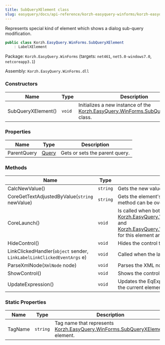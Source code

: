 ```yaml
---
title: SubQueryXElement class
slug: easyquery/docs/api-reference/korzh-easyquery-winforms/korzh-easyquery-winforms-namespace/subqueryxelement-class
---
```



Represents special kind of element which shows a dialog sub-query modification.
```csharp
public class Korzh.EasyQuery.WinForms.SubQueryXElement
    : LabelXElement

```
Package: `Korzh.EasyQuery.WinForms` (targets: `net461`, `net5.0-windows7.0`, `netcoreapp3.1`)

Assembly: `Korzh.EasyQuery.WinForms.dll`

### Constructors

| Name | Type | Description | 
| --- | --- | --- | 
| SubQueryXElement() | `void` | Initializes a new instance of the [Korzh.EasyQuery.WinForms.SubQueryXElement](/api-reference/korzh-easyquery-winforms/korzh-easyquery-winforms-namespace/subqueryxelement-class) class. | 


### Properties

| Name | Type | Description | 
| --- | --- | --- | 
| ParentQuery | [Query](/api-reference/korzh-easyquery/korzh-easyquery-namespace/query-class) | Gets or sets the parent query. | 


### Methods

| Name | Type | Description | 
| --- | --- | --- | 
| CalcNewValue() | `string` | Gets the new value from modal form | 
| CoreGetTextAdjustedByValue(`string` newValue) | `string` | Gets the element's text according to its value.  This method can be overridden in inherited classes. | 
| CoreLaunch() | `void` | Is called when both [Korzh.EasyQuery.WinForms.XElement.ParentRow](/api-reference/korzh-easyquery-winforms/korzh-easyquery-winforms-namespace/xelement-class) and [Korzh.EasyQuery.WinForms.XElement.ParentPanel](/api-reference/korzh-easyquery-winforms/korzh-easyquery-winforms-namespace/xelement-class) for this element are established. | 
| HideControl() | `void` | Hides the control that allows to edit the value. | 
| LinkClickedHandler(`object` sender, `LinkLabelLinkClickedEventArgs` e) | `void` | Called when the label is clicked. | 
| ParseXmlNode(`XmlNode` node) | `void` | Parses the XML node. | 
| ShowControl() | `void` | Shows the control that allows to edit the value. | 
| UpdateExpression() | `void` | Updates the EqExpression object associated with the current element. | 


### Static Properties

| Name | Type | Description | 
| --- | --- | --- | 
| TagName | `string` | Tag name that represents [Korzh.EasyQuery.WinForms.SubQueryXElement](/api-reference/korzh-easyquery-winforms/korzh-easyquery-winforms-namespace/subqueryxelement-class) element. |